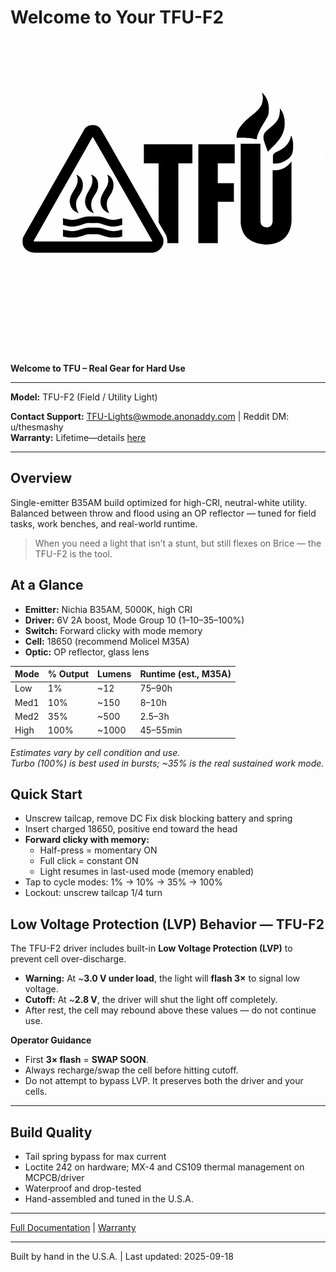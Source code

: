 # Welcome to Your TFU-F2

![TFU Logo](../TFU-LOGO.png)

**Welcome to TFU – Real Gear for Hard Use**

---

**Model:** TFU-F2 (Field / Utility Light)  

**Contact Support:** [TFU-Lights@wmode.anonaddy.com](mailto:TFU-Lights@wmode.anonaddy.com) | Reddit DM: u/thesmashy  
**Warranty:** Lifetime—details [here](https://github.com/TheSmashy/TFU/blob/main/ops/WARRANTY.md)

---

## Overview

Single-emitter B35AM build optimized for high-CRI, neutral-white utility. Balanced between throw and flood using an OP reflector — tuned for field tasks, work benches, and real-world runtime.

> When you need a light that isn’t a stunt, but still flexes on Brice — the TFU-F2 is the tool.

## At a Glance

- **Emitter:** Nichia B35AM, 5000K, high CRI  
- **Driver:** 6V 2A boost, Mode Group 10 (1–10–35–100%)  
- **Switch:** Forward clicky with mode memory  
- **Cell:** 18650 (recommend Molicel M35A)  
- **Optic:** OP reflector, glass lens  

| Mode  | % Output | Lumens | Runtime (est., M35A) |
|-------|----------|--------|----------------------|
| Low   | 1%       | ~12    | 75–90h               |
| Med1  | 10%      | ~150   | 8–10h                |
| Med2  | 35%      | ~500   | 2.5–3h               |
| High  | 100%     | ~1000  | 45–55min             |

*Estimates vary by cell condition and use.*  
*Turbo (100%) is best used in bursts; ~35% is the real sustained work mode.*

## Quick Start
- Unscrew tailcap, remove DC Fix disk blocking battery and spring  
- Insert charged 18650, positive end toward the head  
- **Forward clicky with memory:**  
  - Half-press = momentary ON  
  - Full click = constant ON  
  - Light resumes in last-used mode (memory enabled)  
- Tap to cycle modes: 1% → 10% → 35% → 100%  
- Lockout: unscrew tailcap 1/4 turn  

## Low Voltage Protection (LVP) Behavior — TFU-F2

The TFU-F2 driver includes built-in **Low Voltage Protection (LVP)** to prevent cell over-discharge.

- **Warning:** At ~**3.0 V under load**, the light will **flash 3×** to signal low voltage.  
- **Cutoff:** At ~**2.8 V**, the driver will shut the light off completely.  
- After rest, the cell may rebound above these values — do not continue use.  

**Operator Guidance**  
- First **3× flash** = **SWAP SOON**.  
- Always recharge/swap the cell before hitting cutoff.  
- Do not attempt to bypass LVP. It preserves both the driver and your cells.

---

## Build Quality

- Tail spring bypass for max current  
- Loctite 242 on hardware; MX-4 and CS109 thermal management on MCPCB/driver  
- Waterproof and drop-tested  
- Hand-assembled and tuned in the U.S.A.

---

[Full Documentation](https://github.com/TheSmashy/TFU) | [Warranty](https://github.com/TheSmashy/TFU/blob/main/WARRANTY.md)

---

Built by hand in the U.S.A. | Last updated: 2025-09-18
